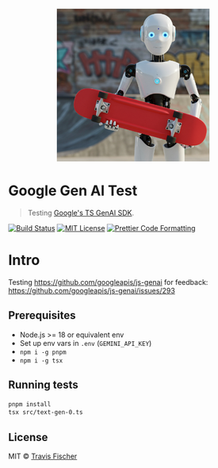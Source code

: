 <p align="center">
  <a href="https://github.com/googleapis/js-genai">
    <img alt="Google TS GenAI SDK" src="/media/robot-skateboard.png" width="308">
  </a>
</p>

# Google Gen AI Test <!-- omit from toc -->

> Testing [Google's TS GenAI SDK](https://github.com/googleapis/js-genai).

<p>
  <a href="https://github.com/transitive-bullshit/google-ai-test/actions/workflows/main.yml"><img alt="Build Status" src="https://github.com/transitive-bullshit/google-ai-test/actions/workflows/main.yml/badge.svg" /></a>
  <a href="https://github.com/transitive-bullshit/google-ai-test/blob/main/license"><img alt="MIT License" src="https://img.shields.io/badge/license-MIT-blue" /></a>
  <a href="https://prettier.io"><img alt="Prettier Code Formatting" src="https://img.shields.io/badge/code_style-prettier-brightgreen.svg" /></a>
</p>

# Intro

Testing https://github.com/googleapis/js-genai for feedback: https://github.com/googleapis/js-genai/issues/293

## Prerequisites

- Node.js >= 18 or equivalent env
- Set up env vars in `.env` (`GEMINI_API_KEY`)
- `npm i -g pnpm`
- `npm i -g tsx`

## Running tests

```sh
pnpm install
tsx src/text-gen-0.ts
```

## License

MIT © [Travis Fischer](https://x.com/transitive_bs)
